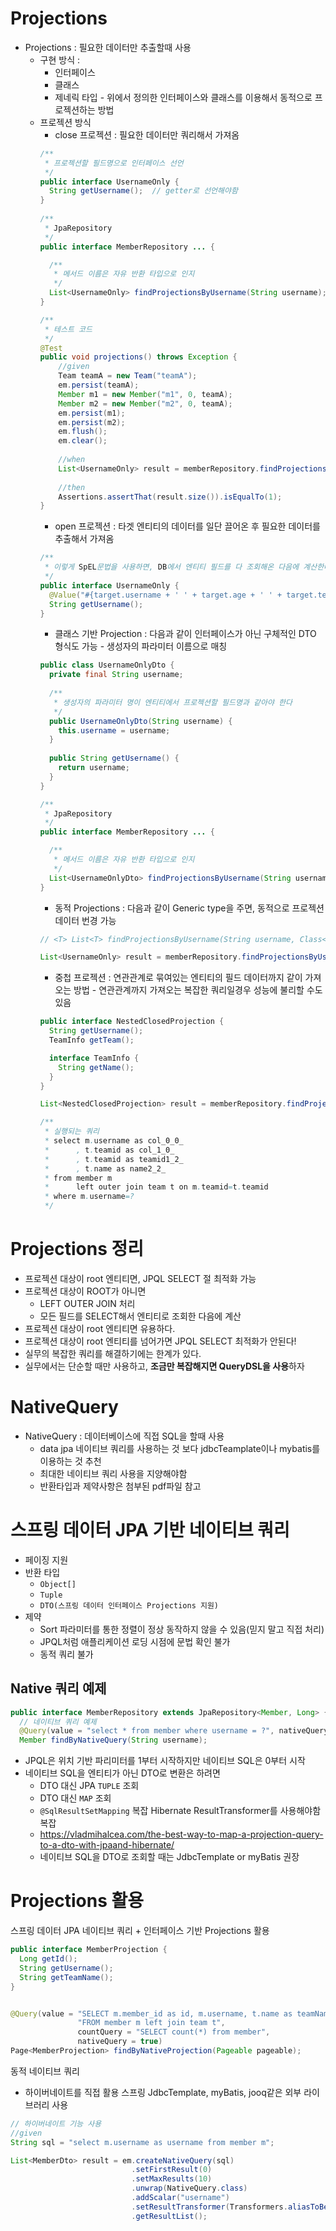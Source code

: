 # Projections
- Projections : 필요한 데이터만 추출할때 사용
  - 구현 방식 :
    - 인터페이스 
    - 클래스
    - 제네릭 타입 - 위에서 정의한 인터페이스와 클래스를 이용해서 동적으로 프로젝션하는 방법
  - 프로젝션 방식
    - close 프로젝션 : 필요한 데이터만 쿼리해서 가져옴
    ```java
    /**
     * 프로젝션할 필드명으로 인터페이스 선언
     */
    public interface UsernameOnly { 
      String getUsername();  // getter로 선언해야함
    }
     
    /**
     * JpaRepository
     */
    public interface MemberRepository ... {

      /**
       * 메서드 이름은 자유 반환 타입으로 인지
       */
      List<UsernameOnly> findProjectionsByUsername(String username);
    }

    /**
     * 테스트 코드
     */
    @Test 
    public void projections() throws Exception { 
        //given 
        Team teamA = new Team("teamA");
        em.persist(teamA);
        Member m1 = new Member("m1", 0, teamA);
        Member m2 = new Member("m2", 0, teamA);
        em.persist(m1);
        em.persist(m2);
        em.flush();
        em.clear();
        
        //when 
        List<UsernameOnly> result = memberRepository.findProjectionsByUsername("m1");
        
        //then 
        Assertions.assertThat(result.size()).isEqualTo(1);
    }
    ```
    - open 프로젝션 : 타겟 엔티티의 데이터를 일단 끌어온 후 필요한 데이터를 추출해서 가져옴
    ```java
    /**
     * 이렇게 SpEL문법을 사용하면, DB에서 엔티티 필드를 다 조회해온 다음에 계산한다! 따라서 JPQL SELECT 절 최적화가 안된다.
     */
    public interface UsernameOnly {
      @Value("#{target.username + ' ' + target.age + ' ' + target.team.name}") 
      String getUsername();
    }
    ```
    - 클래스 기반 Projection : 다음과 같이 인터페이스가 아닌 구체적인 DTO 형식도 가능 - 생성자의 파라미터 이름으로 매칭
    ```java
    public class UsernameOnlyDto {
      private final String username;
      
      /**
       * 생성자의 파라미터 명이 엔티티에서 프로젝션할 필드명과 같아야 한다
       */
      public UsernameOnlyDto(String username) { 
        this.username = username;
      }
      
      public String getUsername() { 
        return username;
      } 
    }

    /**
     * JpaRepository
     */
    public interface MemberRepository ... {

      /**
       * 메서드 이름은 자유 반환 타입으로 인지
       */
      List<UsernameOnlyDto> findProjectionsByUsername(String username);
    }
    ```
    - 동적 Projections : 다음과 같이 Generic type을 주면, 동적으로 프로젝션 데이터 번경 가능
    ```java
    // <T> List<T> findProjectionsByUsername(String username, Class<T> type);

    List<UsernameOnly> result = memberRepository.findProjectionsByUsername("m1", UsernameOnly.class);
    ```
    - 중첩 프로젝션 : 연관관계로 묶여있는 엔티티의 필드 데이터까지 같이 가져오는 방법 - 연관관계까지 가져오는 복잡한 쿼리일경우 성능에 불리할 수도 있음
    ```java
    public interface NestedClosedProjection {
      String getUsername();
      TeamInfo getTeam();

      interface TeamInfo { 
        String getName();
      } 
    }

    List<NestedClosedProjection> result = memberRepository.findProjectionsByUsername("m1", NestedClosedProjection.class);

    /**
     * 실행되는 쿼리
     * select m.username as col_0_0_
     *      , t.teamid as col_1_0_
     *      , t.teamid as teamid1_2_
     *      , t.name as name2_2_ 
     * from member m 
     *      left outer join team t on m.teamid=t.teamid 
     * where m.username=?
     */
    ```

# Projections 정리
- 프로젝션 대상이 root 엔티티면, JPQL SELECT 절 최적화 가능 
- 프로젝션 대상이 ROOT가 아니면 
  - LEFT OUTER JOIN 처리 
  - 모든 필드를 SELECT해서 엔티티로 조회한 다음에 계산
- 프로젝션 대상이 root 엔티티면 유용하다.
- 프로젝션 대상이 root 엔티티를 넘어가면 JPQL SELECT 최적화가 안된다!
- 실무의 복잡한 쿼리를 해결하기에는 한계가 있다.
- 실무에서는 단순할 때만 사용하고, **조금만 복잡해지면 QueryDSL을 사용**하자

# NativeQuery
- NativeQuery : 데이터베이스에 직접 SQL을 할때 사용 
  - data jpa 네이티브 쿼리를 사용하는 것 보다 jdbcTeamplate이나 mybatis를 이용하는 것 추천
  - 최대한 네이티브 쿼리 사용을 지양해야함
  - 반환타입과 제약사항은 첨부된 pdf파일 참고

# 스프링 데이터 JPA 기반 네이티브 쿼리
- 페이징 지원 
- 반환 타입
  - `Object[]` 
  - `Tuple` 
  - `DTO(스프링 데이터 인터페이스 Projections 지원)`
- 제약
  - Sort 파라미터를 통한 정렬이 정상 동작하지 않을 수 있음(믿지 말고 직접 처리) 
  - JPQL처럼 애플리케이션 로딩 시점에 문법 확인 불가
  - 동적 쿼리 불가

## Native 쿼리 예제
```java
public interface MemberRepository extends JpaRepository<Member, Long> {
  // 네이티브 쿼리 예제
  @Query(value = "select * from member where username = ?", nativeQuery = true) 
  Member findByNativeQuery(String username);
```
- JPQL은 위치 기반 파리미터를 1부터 시작하지만 네이티브 SQL은 0부터 시작
- 네이티브 SQL을 엔티티가 아닌 DTO로 변환은 하려면 
  - DTO 대신 JPA `TUPLE` 조회 
  - DTO 대신 `MAP` 조회 
  - `@SqlResultSetMapping` 복잡 Hibernate ResultTransformer를 사용해야함 복잡 
  - https://vladmihalcea.com/the-best-way-to-map-a-projection-query-to-a-dto-with-jpaand-hibernate/
  - 네이티브 SQL을 DTO로 조회할 때는 JdbcTemplate or myBatis 권장


# Projections 활용
스프링 데이터 JPA 네이티브 쿼리 + 인터페이스 기반 Projections 활용

```java
public interface MemberProjection {
  Long getId();
  String getUsername();
  String getTeamName();
}


@Query(value = "SELECT m.member_id as id, m.username, t.name as teamName " + 
               "FROM member m left join team t", 
               countQuery = "SELECT count(*) from member", 
               nativeQuery = true) 
Page<MemberProjection> findByNativeProjection(Pageable pageable);
```

동적 네이티브 쿼리
- 하이버네이트를 직접 활용 스프링 JdbcTemplate, myBatis, jooq같은 외부 라이브러리 사용
```java
// 하이버네이트 기능 사용
//given 
String sql = "select m.username as username from member m";

List<MemberDto> result = em.createNativeQuery(sql) 
                           .setFirstResult(0) 
                           .setMaxResults(10) 
                           .unwrap(NativeQuery.class) 
                           .addScalar("username") 
                           .setResultTransformer(Transformers.aliasToBean(MemberDto.class)) 
                           .getResultList();
```